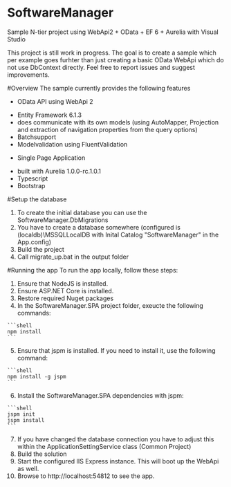 # SoftwareManager
Sample N-tier project using WebApi2 + OData + EF 6 + Aurelia with Visual Studio

This project is still work in progress. The goal is to create a sample which per example goes furhter than just creating a basic OData WebApi which do not use DbContext directly.
Feel free to report issues and suggest improvements.

#Overview
The sample currently provides the following features
- OData API using WebApi 2
 + Entity Framework 6.1.3
 + does communicate with its own models (using AutoMapper, Projection and extraction of navigation properties from the query options)
 + Batchsupport
 + Modelvalidation using FluentValidation
- Single Page Application
 + built with Aurelia 1.0.0-rc.1.0.1
 + Typescript
 + Bootstrap

#Setup the database
1. To create the initial database you can use the SoftwareManager.DbMigrations
2. You have to create a database somewhere (configured is (localdb)\MSSQLLocalDB with Inital Catalog "SoftwareManager" in the App.config) 
3. Build the project
4. Call migrate_up.bat in the output folder

#Running the app
To run the app locally, follow these steps:
  1. Ensure that NodeJS is installed.
  2. Ensure ASP.NET Core is installed.
  3. Restore required Nuget packages
  4. In the SoftwareManager.SPA project folder, exeucte the following commands:
   
    ```shell
    npm install
    ```
  5. Ensure that jspm is installed. If you need to install it, use the following command:
  
    ```shell
    npm install -g jspm
    ```
  6. Install the SoftwareManager.SPA dependencies with jspm:
    
    ```shell
    jspm init
    jspm install
    ```
  7. If you have changed the database connection you have to adjust this within the ApplicationSettingService class (Common Project)
  8. Build the solution
  9. Start the configured IIS Express instance. This will boot up the WebApi as well.
  10. Browse to http://localhost:54812 to see the app.
  
